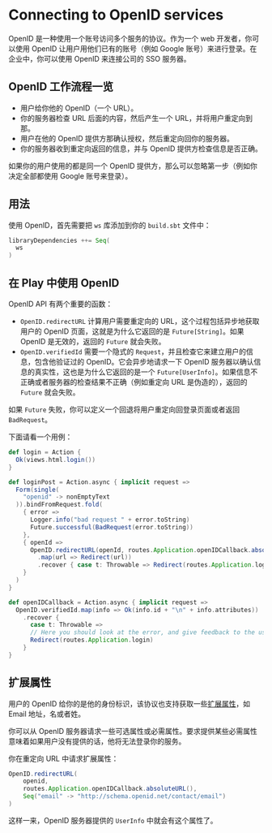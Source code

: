 # Connecting to OpenID services

OpenID 是一种使用一个账号访问多个服务的协议。作为一个 web 开发者，你可以使用 OpenID 让用户用他们已有的账号（例如 Google 账号）来进行登录。在企业中，你可以使用 OpenID 来连接公司的 SSO 服务器。

## OpenID 工作流程一览

* 用户给你他的 OpenID（一个 URL）。
* 你的服务器检查 URL 后面的内容，然后产生一个 URL，并将用户重定向到那。
* 用户在他的 OpenID 提供方那确认授权，然后重定向回你的服务器。
* 你的服务器收到重定向返回的信息，并与 OpenID 提供方检查信息是否正确。

如果你的用户使用的都是同一个 OpenID 提供方，那么可以忽略第一步（例如你决定全部都使用 Google 账号来登录）。

## 用法

使用 OpenID，首先需要把 `ws` 库添加到你的 `build.sbt` 文件中：

```scala
libraryDependencies ++= Seq(
  ws
)
```


## 在 Play 中使用 OpenID

OpenID API 有两个重要的函数：

* `OpenID.redirectURL` 计算用户需要重定向的 URL，这个过程包括异步地获取用户的 OpenID 页面，这就是为什么它返回的是 `Future[String]`。如果 OpenID 是无效的，返回的 `Future` 就会失败。
* `OpenID.verifiedId` 需要一个隐式的 `Request`，并且检查它来建立用户的信息，包含他验证过的 OpenID。它会异步地请求一下 OpenID 服务器以确认信息的真实性，这也是为什么它返回的是一个 `Future[UserInfo]`。如果信息不正确或者服务器的检查结果不正确（例如重定向 URL 是伪造的），返回的 `Future` 就会失败。

如果 `Future` 失败，你可以定义一个回退将用户重定向回登录页面或者返回 `BadRequest`。

下面请看一个用例：

```scala
def login = Action {
  Ok(views.html.login())
}

def loginPost = Action.async { implicit request =>
  Form(single(
    "openid" -> nonEmptyText
  )).bindFromRequest.fold(
    { error =>
      Logger.info("bad request " + error.toString)
      Future.successful(BadRequest(error.toString))
    },
    { openId =>
      OpenID.redirectURL(openId, routes.Application.openIDCallback.absoluteURL())
        .map(url => Redirect(url))
        .recover { case t: Throwable => Redirect(routes.Application.login) }
    }
  )
}

def openIDCallback = Action.async { implicit request =>
  OpenID.verifiedId.map(info => Ok(info.id + "\n" + info.attributes))
    .recover {
      case t: Throwable =>
      // Here you should look at the error, and give feedback to the user
      Redirect(routes.Application.login)
    }
}
```

## 扩展属性

用户的 OpenID 给你的是他的身份标识，该协议也支持获取一些[扩展属性](http://openid.net/specs/openid-attribute-exchange-1_0.html)，如 Email 地址，名或者姓。

你可以从 OpenID 服务器请求一些可选属性或必需属性。要求提供某些必需属性意味着如果用户没有提供的话，他将无法登录你的服务。

你在重定向 URL 中请求扩展属性：

```scala
OpenID.redirectURL(
    openid,
    routes.Application.openIDCallback.absoluteURL(),
    Seq("email" -> "http://schema.openid.net/contact/email")
)
```

这样一来，OpenID 服务器提供的 `UserInfo` 中就会有这个属性了。
